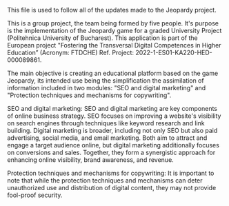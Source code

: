 This file is used to follow all of the updates made to the Jeopardy project. 


This is a group project, the team being formed by five people. It's purpose is the implementation of the Jeopardy game for
a graded University Project (Politehnica University of Bucharest). This application is part of the European project 
"Fostering the Transversal Digital Competences in Higher Education” (Acronym: FTDCHE) Ref. Project: 2022-1-ES01-KA220-HED-000089861.

The main objective is creating an educational platform based on the game Jeopardy, its intended use being the simplification the
assimilation of information included in two modules: "SEO and digital marketing" and "Protection techniques and mechanisms for 
copywriting".

SEO and digital marketing: SEO and digital marketing are key components of online business strategy. SEO focuses on improving a 
website's visibility on search engines through techniques like keyword research and link building. Digital marketing is broader, 
including not only SEO but also paid advertising, social media, and email marketing. Both aim to attract and engage a target audience 
online, but digital marketing additionally focuses on conversions and sales. Together, they form a synergistic approach for enhancing 
online visibility, brand awareness, and revenue.

Protection techniques and mechanisms for copywriting: It is important to note that while the protection techniques and mechanisms can 
deter unauthorized use and distribution of digital content, they may not provide fool-proof security.